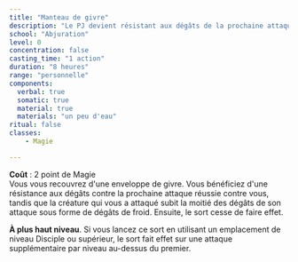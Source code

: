```yaml
---
title: "Manteau de givre"
description: "Le PJ devient résistant aux dégâts de la prochaine attaque."
school: "Abjuration"
level: 0
concentration: false
casting_time: "1 action"
duration: "8 heures"
range: "personnelle"
components:
  verbal: true
  somatic: true
  material: true
  materials: "un peu d'eau"
ritual: false
classes:
    - Magie

---
```

**Coût** : 2 point de Magie  
Vous vous recouvrez d'une enveloppe de givre. Vous bénéficiez d'une résistance aux dégâts contre la prochaine attaque réussie contre vous, tandis que la créature qui vous a attaqué subit la moitié des dégâts de son attaque sous forme de dégâts de froid. Ensuite, le sort cesse de faire effet.

**À plus haut niveau**. Si vous lancez ce sort en utilisant un emplacement de niveau Disciple ou supérieur, le sort fait effet sur une attaque supplémentaire par niveau au-dessus du premier.
